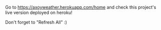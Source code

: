 Go to https://axoyweather.herokuapp.com/home and check this project's live version deployed on heroku!

Don't forget to "Refresh All" :)
